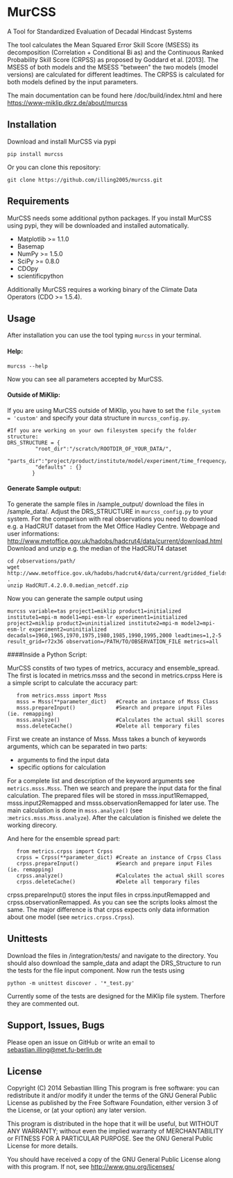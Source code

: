 MurCSS
=====
A Tool for Standardized Evaluation of Decadal Hindcast Systems

The tool calculates the Mean Squared Error Skill Score (MSESS) its decomposition (Correlation + Conditional Bi
as) and the Continuous Ranked Probability Skill Score (CRPSS) as proposed by Goddard et al. [2013]. 
The MSESS of both models and the MSESS "between" the two models (model versions) are calculated for different leadtimes.
The CRPSS is calculated for both models defined by the input parameters. 

The main documentation can be found here /doc/build/index.html and here https://www-miklip.dkrz.de/about/murcss

Installation
-
Download and install MurCSS via pypi
```
pip install murcss
```

Or you can clone this repository:
```
git clone https://github.com/illing2005/murcss.git
```

Requirements
-
MurCSS needs some additional python packages. If you install MurCSS using pypi, they will be downloaded and installed automatically. 
* Matplotlib >= 1.1.0
* Basemap
* NumPy >= 1.5.0
* SciPy >= 0.8.0
* CDOpy
* scientificpython

Additionally MurCSS requires a working binary of the Climate Data Operators (CDO >= 1.5.4).

Usage
-
After installation you can use the tool typing `murcss` in your terminal.
#### Help:
```
murcss --help 
```

Now you can see all parameters accepted by MurCSS.

#### Outside of MiKlip:

If you are using MurCSS outside of MiKlip, you have to set the `file_system = 'custom'` and specify your data structure in `murcss_config.py`. 

```
#If you are working on your own filesystem specify the folder structure:
DRS_STRUCTURE = {
         "root_dir":"/scratch/ROOTDIR_OF_YOUR_DATA/",
         "parts_dir":"project/product/institute/model/experiment/time_frequency/realm/variable/ensemble/file_name".split('/'),
         "defaults" : {}
        }

```

#### Generate Sample output:

To generate the sample files in /sample_output/ download the files in /sample_data/. Adjust the DRS_STRUCTURE in `murcss_config.py` to your system. For the comparison with real observations you need to download e.g. a HadCRUT dataset from the Met Office Hadley Centre. Webpage and user informations:
http://www.metoffice.gov.uk/hadobs/hadcrut4/data/current/download.html 
Download and unzip e.g. the median of the HadCRUT4 dataset 
```
cd /observations/path/
wget http://www.metoffice.gov.uk/hadobs/hadcrut4/data/current/gridded_fields/HadCRUT.4.2.0.0.median_netcdf.zip .
unzip HadCRUT.4.2.0.0.median_netcdf.zip 
```
Now you can generate the sample output using
```
murcss variable=tas project1=miklip product1=initialized institute1=mpi-m model1=mpi-esm-lr experiment1=initialized project2=miklip product2=uninitialized institute2=mpi-m model2=mpi-esm-lr experiment2=uninitialized decadals=1960,1965,1970,1975,1980,1985,1990,1995,2000 leadtimes=1,2-5 result_grid=r72x36 observation=/PATH/TO/OBSERVATION_FILE metrics=all
```

####Inside a Python Script:

MurCSS constits of two types of metrics, accuracy and ensemble_spread. The first is located in metrics.msss and the second in metrics.crpss
Here is a simple script to calculate the accuracy part:
```
   from metrics.msss import Msss 
   msss = Msss(**parameter_dict)   #Create an instance of Msss Class 
   msss.prepareInput()             #Search and prepare input Files (ie. remapping)
   msss.analyze()                  #Calculates the actual skill scores
   msss.deleteCache()              #Delete all temporary files 
```
First we create an instance of Msss. Msss takes a bunch of keywords arguments, which can be separated in two parts: 

* arguments to find the input data
* specific options  for calculation

For a complete list and description of the keyword arguments see `metrics.msss.Msss`. Then we search and prepare the input data for the final calculation. The prepared files will be stored in msss.input1Remapped, msss.input2Remapped and msss.observationRemapped for later use.
The main calculation is done in `msss.analyze()` (see :`metrics.msss.Msss.analyze`). After the calculation is finished we delete the working direcory. 

And here for the ensemble spread part:
```
   from metrics.crpss import Crpss
   crpss = Crpss(**parameter_dict) #Create an instance of Crpss Class
   crpss.prepareInput()            #Search and prepare input Files (ie. remapping)
   crpss.analyze()                 #Calculates the actual skill scores
   crpss.deleteCache()             #Delete all temporary files
```
crpss.prepareInput() stores the input files in crpss.inputRemapped and crpss.observationRemapped. As you can see the scripts looks almost the same. The major difference is that crpss expects only data information about one model (see `metrics.crpss.Crpss`). 

Unittests
-
Download the files in /integration/tests/ and navigate to the directory.
You should also download the sample_data and adapt the DRS_Structure to run the tests for the file input component. 
Now run the tests using
```
python -m unittest discover . '*_test.py'
```
Currently some of the tests are designed for the MiKlip file system. Therfore they are commented out.

Support, Issues, Bugs
-
Please open an issue on GitHub or write an email to sebastian.illing@met.fu-berlin.de


License
-
Copyright (C) 2014 Sebastian Illing This program is free software: you can redistribute it and/or modify it under the terms of the GNU General Public License as published by the Free Software Foundation, either version 3 of the License, or (at your option) any later version.

This program is distributed in the hope that it will be useful, but WITHOUT ANY WARRANTY; without even the implied warranty of MERCHANTABILITY or FITNESS FOR A PARTICULAR PURPOSE. See the GNU General Public License for more details.

You should have received a copy of the GNU General Public License along with this program. If not, see http://www.gnu.org/licenses/

